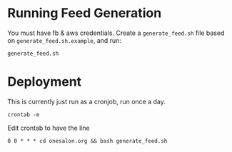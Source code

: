 # Running Feed Generation

You must have fb & aws credentials. Create a `generate_feed.sh` file based on `generate_feed.sh.example`, and run:

    generate_feed.sh

# Deployment

This is currently just run as a cronjob, run once a day.

    crontab -e

Edit crontab to have the line

    0 0 * * * cd onesalon.org && bash generate_feed.sh


